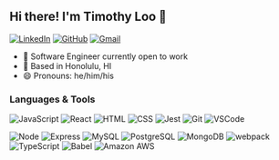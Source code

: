 ## Hi there! I'm Timothy Loo 👋

[![LinkedIn](https://img.shields.io/badge/Timothy%20Loo%20-%230077B5.svg?&style=flat-square&logo=linkedin&logoColor=white&link=https://www.linkedin.com/in/timothy-j-loo/)](https://www.linkedin.com/in/timothy-j-loo/)
[![GitHub](https://img.shields.io/badge/Timothy%20Loo%20-%23121011.svg?&style=flat-square&logo=github&logoColor=white&link=https://github.com/TimothyLoo)](https://github.com/TimothyLoo)
[![Gmail](https://img.shields.io/badge/Timothy%20Loo%20-%23D14836.svg?&style=flat-square&logo=gmail&logoColor=white&link=mailto:TimothyLoo07@gmail.com)](mailto:TimothyLoo07@gmail.com)

- :office: Software Engineer currently open to work
- :round_pushpin: Based in Honolulu, HI
- :smile: Pronouns: he/him/his

### Languages & Tools
![JavaScript](https://img.shields.io/badge/JavaScript%20-%23323330.svg?&style=flat-square&logo=javascript&logoColor=%23F7DF1E)
![React](https://img.shields.io/badge/React%20-%2320232a.svg?&style=flat-square&logo=react&logoColor=%2361DAFB)
![HTML](https://img.shields.io/badge/HTML5%20-%23E34F26.svg?&style=flat-square&logo=html5&logoColor=white)
![CSS](https://img.shields.io/badge/CSS3%20-%231572B6.svg?&style=flat-square&logo=css3&logoColor=white)
![Jest](https://img.shields.io/badge/Jest%20-%23C21325.svg?&style=flat-square&logo=Jest&logoColor=white)
![Git](https://img.shields.io/badge/Git%20-%23F05033.svg?&style=flat-square&logo=git&logoColor=white)
![VSCode](https://img.shields.io/badge/VS%20Code%20-%23007ACC.svg?&style=flat-square&logo=visual-studio-code&logoColor=white)

![Node](https://img.shields.io/badge/Node.js%20-%2343853D.svg?&style=flat-square&logo=node.js&logoColor=white)
![Express](https://img.shields.io/badge/Express%20-%23404d59.svg?&style=flat-square)
![MySQL](https://img.shields.io/badge/MySQL-%2300f.svg?&style=flat-square&logo=mysql&logoColor=white)
![PostgreSQL](https://img.shields.io/badge/PostgreSQL-%23316192.svg?&style=flat-square&logo=postgresql&logoColor=white)
![MongoDB](https://img.shields.io/badge/MongoDB-%234ea94b.svg?&style=flat-square&logo=mongodb&logoColor=white)
![webpack](https://img.shields.io/badge/webpack%20-%238DD6F9.svg?&style=flat-square&logo=webpack&logoColor=black)
![TypeScript](https://img.shields.io/badge/TypeScript-007ACC?style=for-the-badge&logo=typescript&logoColor=white)
![Babel](	https://img.shields.io/badge/Babel-F9DC3E?style=for-the-badge&logo=babel&logoColor=white)
![Amazon AWS](https://img.shields.io/badge/Amazon_AWS-FF9900?style=for-the-badge&logo=amazonaws&logoColor=white)
